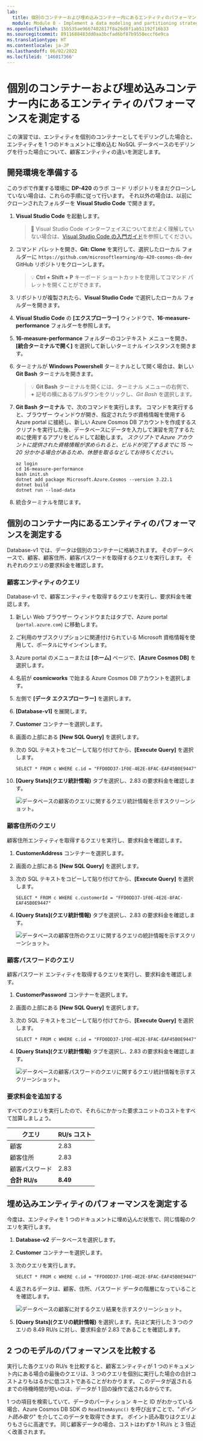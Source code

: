 ```yaml
---
lab:
  title: 個別のコンテナーおよび埋め込みコンテナー内にあるエンティティのパフォーマンスを測定する
  module: Module 8 - Implement a data modeling and partitioning strategy for Azure Cosmos DB SQL API
ms.openlocfilehash: 15b535ae9667402817f8a26d8f1ab51192f16b33
ms.sourcegitcommit: 8911688483dd0aa3bcfad6bf87b9550eccf6e9ca
ms.translationtype: HT
ms.contentlocale: ja-JP
ms.lasthandoff: 06/02/2022
ms.locfileid: '146017366'
---
```


# <a name="measure-performance-of-entities-in-separate-and-embeded-containers"></a>個別のコンテナーおよび埋め込みコンテナー内にあるエンティティのパフォーマンスを測定する

この演習では、エンティティを個別のコンテナーとしてモデリングした場合と、エンティティを 1 つのドキュメントに埋め込む NoSQL データベースのモデリングを行った場合について、顧客エンティティの違いを測定します。

## <a name="prepare-your-development-environment"></a>開発環境を準備する

このラボで作業する環境に **DP-420** のラボ コード リポジトリをまだクローンしていない場合は、これらの手順に従って行います。 それ以外の場合は、以前にクローンされたフォルダーを **Visual Studio Code** で開きます。

1. **Visual Studio Code** を起動します。

   > &#128221; Visual Studio Code インターフェイスについてまだよく理解していない場合は、[Visual Studio Code の入門ガイド][code.visualstudio.com/docs/getstarted]を参照してください。

1. コマンド パレットを開き、**Git: Clone** を実行して、選択したローカル フォルダーに `https://github.com/microsoftlearning/dp-420-cosmos-db-dev` GitHub リポジトリをクローンします。

   > &#128161; **Ctrl + Shift + P** キーボード ショートカットを使用してコマンド パレットを開くことができます。

1. リポジトリが複製されたら、**Visual Studio Code** で選択したローカル フォルダーを開きます。

1. **Visual Studio Code** の **[エクスプローラー]** ウィンドウで、**16-measure-performance** フォルダーを参照します。

1. **16-measure-performance** フォルダーのコンテキスト メニューを開き、 **[統合ターミナルで開く]** を選択して新しいターミナル インスタンスを開きます。

1. ターミナルが **Windows Powershell** ターミナルとして開く場合は、新しい **Git Bash** ターミナルを開きます。

   > &#128161; **Git Bash** ターミナルを開くには、ターミナル メニューの右側で、 **+** 記号の横にあるプルダウンをクリックし、_Git Bash_ を選択します。

1. **Git Bash ターミナル** で、次のコマンドを実行します。 コマンドを実行すると、ブラウザー ウィンドウが開き、指定されたラボ資格情報を使用する Azure portal に接続し、新しい Azure Cosmos DB アカウントを作成するスクリプトを実行した後、データベースにデータを入力して演習を完了するために使用するアプリをビルドして起動します。 _スクリプトで Azure アカウントに提供された資格情報が求められると、ビルドが完了するまでに 15 〜20 分かかる場合があるため、休憩を取るなどしてお待ちください。_

   ```
   az login
   cd 16-measure-performance
   bash init.sh
   dotnet add package Microsoft.Azure.Cosmos --version 3.22.1
   dotnet build
   dotnet run --load-data

   ```

1. 統合ターミナルを閉じます。

## <a name="measure-performance-of-entities-in-separate-containers"></a>個別のコンテナー内にあるエンティティのパフォーマンスを測定する

Database-v1 では、データは個別のコンテナーに格納されます。 そのデータベースで、顧客、顧客住所、顧客パスワードを取得するクエリを実行します。 それぞれのクエリの要求料金を確認します。

### <a name="query-for-customer-entity"></a>顧客エンティティのクエリ

Database-v1 で、顧客エンティティを取得するクエリを実行し、要求料金を確認します。

1. 新しい Web ブラウザー ウィンドウまたはタブで、Azure portal (`portal.azure.com`) に移動します。

1. ご利用のサブスクリプションに関連付けられている Microsoft 資格情報を使用して、ポータルにサインインします。

1. Azure portal のメニューまたは **[ホーム]** ページで、**[Azure Cosmos DB]** を選択します。
1. 名前が **cosmicworks** で始まる Azure Cosmos DB アカウントを選択します。
1. 左側で **[データ エクスプローラー]** を選択します。
1. **[Database-v1]** を展開します。
1. **Customer** コンテナーを選択します。
1. 画面の上部にある **[New SQL Query]** を選択します。
1. 次の SQL テキストをコピーして貼り付けてから、**[Execute Query]** を選択します。

   ```
   SELECT * FROM c WHERE c.id = "FFD0DD37-1F0E-4E2E-8FAC-EAF45B0E9447"
   ```

1. **[Query Stats]\(クエリ統計情報\)** タブを選択し、2.83 の要求料金を確認します。

   ![データベースの顧客のクエリに関するクエリ統計情報を示すスクリーンショット。](media/17-customer-query-v1.png)

### <a name="query-for-customer-address"></a>顧客住所のクエリ

顧客住所エンティティを取得するクエリを実行し、要求料金を確認します。

1. **CustomerAddress** コンテナーを選択します。
1. 画面の上部にある **[New SQL Query]** を選択します。
1. 次の SQL テキストをコピーして貼り付けてから、**[Execute Query]** を選択します。

   ```
   SELECT * FROM c WHERE c.customerId = "FFD0DD37-1F0E-4E2E-8FAC-EAF45B0E9447"
   ```

1. **[Query Stats]\(クエリ統計情報\)** タブを選択し、2.83 の要求料金を確認します。

   ![データベースの顧客住所のクエリに関するクエリの統計情報を示すスクリーンショット。](media/17-customer-address-query-v1.png)

### <a name="query-for-customer-password"></a>顧客パスワードのクエリ

顧客パスワード エンティティを取得するクエリを実行し、要求料金を確認します。

1. **CustomerPassword** コンテナーを選択します。
1. 画面の上部にある **[New SQL Query]** を選択します。
1. 次の SQL テキストをコピーして貼り付けてから、**[Execute Query]** を選択します。

   ```
   SELECT * FROM c WHERE c.id = "FFD0DD37-1F0E-4E2E-8FAC-EAF45B0E9447"
   ```

1. **[Query Stats]\(クエリ統計情報\)** タブを選択し、2.83 の要求料金を確認します。

   ![データベースの顧客パスワードのクエリに関するクエリ統計情報を示すスクリーンショット。](media/17-customer-password-query-v1.png)

### <a name="add-up-the-request-charges"></a>要求料金を追加する

すべてのクエリを実行したので、それらにかかった要求ユニットのコストをすべて加算しましょう。

| **クエリ**     | **RU/s コスト** |
| -------------- | --------------- |
| 顧客           | 2.83            |
| 顧客住所       | 2.83            |
| 顧客パスワード | 2.83            |
| **合計 RU/s**  | **8.49**        |

## <a name="measure-performance-of-embedded-entities"></a>埋め込みエンティティのパフォーマンスを測定する

今度は、エンティティを 1 つのドキュメントに埋め込んだ状態で、同じ情報のクエリを実行します。

1. **Database-v2** データベースを選択します。
1. **Customer** コンテナーを選択します。
1. 次のクエリを実行します。

   ```
   SELECT * FROM c WHERE c.id = "FFD0DD37-1F0E-4E2E-8FAC-EAF45B0E9447"
   ```

1. 返されるデータは、顧客、住所、パスワード データの階層になっていることを確認します。

   ![データベースの顧客に対するクエリ結果を示すスクリーンショット。](media/17-customer-query-v2.png)

1. **[Query Stats]\(クエリの統計情報\)** を選択します。先ほど実行した 3 つのクエリの 8.49 RU/s に対し、要求料金が 2.83 であることを確認します。

## <a name="compare-the-performance-of-the-two-models"></a>2 つのモデルのパフォーマンスを比較する

実行した各クエリの RU/s を比較すると、顧客エンティティが 1 つのドキュメント内にある場合の最後のクエリは、3 つのクエリを個別に実行した場合の合計コストよりもはるかに低コストであることがわかります。 このデータが返されるまでの待機時間が短いのは、データが 1 回の操作で返されるからです。

1 つの項目を検索していて、データのパーティション キーと ID がわかっている場合、Azure Cosmos DB SDK の `ReadItemAsync()` を呼び出すことで、"_ポイント読み取り_" を介してこのデータを取得できます。 ポイント読み取りはクエリよりもさらに高速です。 同じ顧客データの場合、コストはわずか 1 RU/s と 3 倍近く改善されます。

[code.visualstudio.com/docs/getstarted]: https://code.visualstudio.com/docs/getstarted/tips-and-tricks
